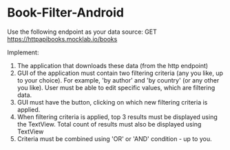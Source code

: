 # Book-Filter-Android

Use the following endpoint as your data source: GET https://httpapibooks.mocklab.io/books



Implement:
1. The application that downloads these data (from the http endpoint)
2. GUI of the application must contain two filtering criteria (any you like, up to your choice). For example, 'by author' and 'by country' (or any other you like). User must be able to edit specific values, which are filtering data.
3. GUI must have the button, clicking on which new filtering criteria is applied.
4. When filtering criteria is applied, top 3 results must be displayed using the TextView. Total count of results must also be displayed using TextView
5. Criteria must be combined using 'OR' or 'AND' condition - up to you.
